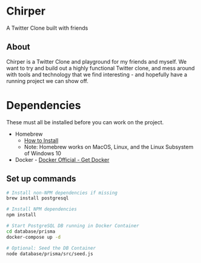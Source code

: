 # Chirper

A Twitter Clone built with friends

## About

Chirper is a Twitter Clone and playground for my friends and myself. We want to try and build out a highly functional Twitter clone, and mess around with tools and technology that we find interesting - and hopefully have a running project we can show off.

# Dependencies

These must all be installed before you can work on the project.

- Homebrew
  - [How to Install](https://brew.sh/)
  - Note: Homebrew works on MacOS, Linux, and the Linux Subsystem of Windows 10
- Docker - [Docker Official - Get Docker](https://docs.docker.com/get-docker/)

## Set up commands

```bash
# Install non-NPM dependencies if missing
brew install postgresql

# Install NPM dependencies
npm install

# Start PostgreSQL DB running in Docker Container
cd database/prisma
docker-compose up -d

# Optional: Seed the DB Container
node database/prisma/src/seed.js
```

